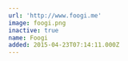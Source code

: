 ```yaml
---
url: 'http://www.foogi.me'
image: foogi.png
inactive: true
name: Foogi
added: 2015-04-23T07:14:11.000Z
---
```

